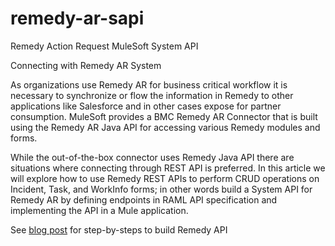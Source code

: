 # remedy-ar-sapi
Remedy Action Request MuleSoft System API


Connecting with Remedy AR System

As organizations use Remedy AR for business critical workflow it is necessary to synchronize or flow the information in Remedy to other applications like Salesforce and in other cases expose for partner consumption. MuleSoft provides a BMC Remedy AR Connector that is built using the Remedy AR Java API for accessing various Remedy modules and forms. 

While the out-of-the-box connector uses Remedy Java API there are situations where connecting through REST API is preferred. In this article we will explore how to use Remedy REST APIs to perform CRUD operations on Incident, Task, and WorkInfo forms; in other words build a System API for Remedy AR by defining endpoints in RAML API specification and implementing the API in a Mule application.

See [blog post](https://blogs.mulesoft.com/dev/howto/connect-to-remedy-action-request-rest-api) for step-by-steps to build Remedy API

